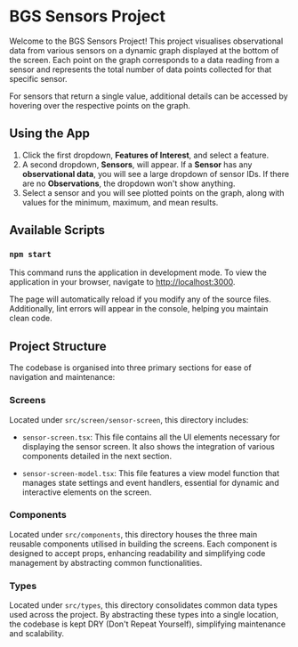 # BGS Sensors Project

Welcome to the BGS Sensors Project! This project visualises observational data from various sensors on a dynamic graph displayed at the bottom of the screen. Each point on the graph corresponds to a data reading from a sensor and represents the total number of data points collected for that specific sensor.

For sensors that return a single value, additional details can be accessed by hovering over the respective points on the graph.

## Using the App

1. Click the first dropdown, **Features of Interest**, and select a feature.
2. A second dropdown, **Sensors**, will appear. If a **Sensor** has any **observational data**, you will see a large dropdown of sensor IDs. If there are no **Observations**, the dropdown won't show anything.
3. Select a sensor and you will see plotted points on the graph, along with values for the minimum, maximum, and mean results.

## Available Scripts

### `npm start`

This command runs the application in development mode. To view the application in your browser, navigate to [http://localhost:3000](http://localhost:3000).

The page will automatically reload if you modify any of the source files. Additionally, lint errors will appear in the console, helping you maintain clean code.

## Project Structure

The codebase is organised into three primary sections for ease of navigation and maintenance:

### Screens

Located under `src/screen/sensor-screen`, this directory includes:

- `sensor-screen.tsx`: This file contains all the UI elements necessary for displaying the sensor screen. It also shows the integration of various components detailed in the next section.
  
- `sensor-screen-model.tsx`: This file features a view model function that manages state settings and event handlers, essential for dynamic and interactive elements on the screen.

### Components

Located under `src/components`, this directory houses the three main reusable components utilised in building the screens. Each component is designed to accept props, enhancing readability and simplifying code management by abstracting common functionalities.

### Types

Located under `src/types`, this directory consolidates common data types used across the project. By abstracting these types into a single location, the codebase is kept DRY (Don't Repeat Yourself), simplifying maintenance and scalability.
